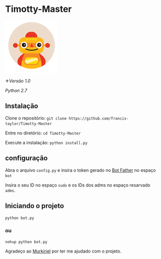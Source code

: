 # Timotty-Master
![teste](images.png)

⚜️*Versão 1.0*

*Python 2.7*
## Instalação

Clone o repositório:
`git clone https://github.com/francis-taylor/Timotty-Master`

Entre no diretório:
`cd Timotty-Master`

Execute a instalação:
`python install.py`

## configuração
Abra o arquivo `config.py` e insira o token gerado no [Bot Father](https://t.me/BotFather) no espaço `bot`

Insira o seu ID no espaço `sudo` e os IDs dos adms no espaço resarvado `adms`.

## Iniciando o projeto

`python bot.py`

### ou

`nohup python bot.py`

Agradeço ao [Murkiriel](https://t.me/Mkriel) por ter me ajudado com o projeto.
